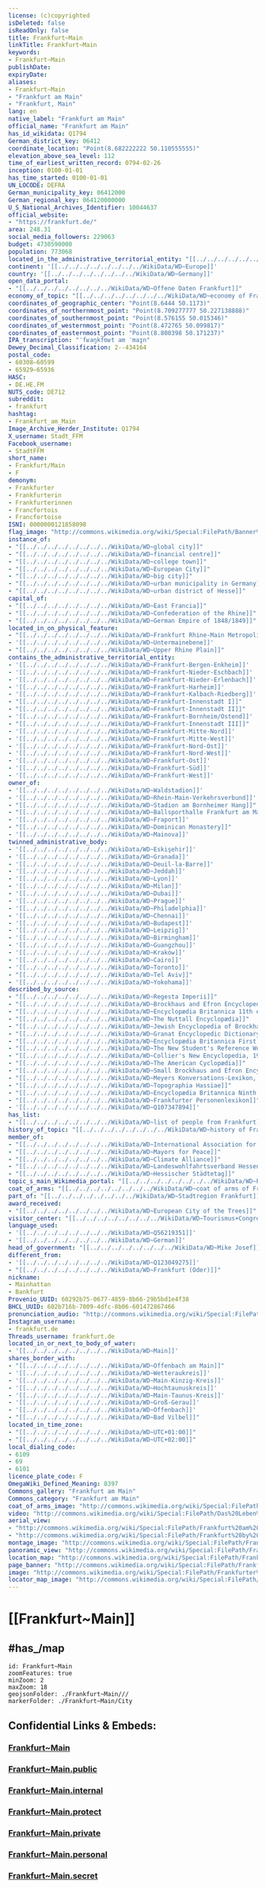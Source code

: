 ```yaml
---
license: (c)copyrighted
isDeleted: false
isReadOnly: false
title: Frankfurt~Main
linkTitle: Frankfurt~Main
keywords:
- Frankfurt~Main
publishDate: 
expiryDate: 
aliases:
- Frankfurt~Main
- "Frankfurt am Main"
- "Frankfurt, Main"
lang: en
native_label: "Frankfurt am Main"
official_name: "Frankfurt am Main"
has_id_wikidata: Q1794
German_district_key: 06412
coordinate_location: "Point(8.682222222 50.110555555)"
elevation_above_sea_level: 112
time_of_earliest_written_record: 0794-02-26
inception: 0100-01-01
has_time_started: 0100-01-01
UN_LOCODE: DEFRA
German_municipality_key: 06412000
German_regional_key: 064120000000
U_S_National_Archives_Identifier: 10044637
official_website:
- "https://frankfurt.de/"
area: 248.31
social_media_followers: 229063
budget: 4730590000
population: 773068
located_in_the_administrative_territorial_entity: "[[../../../../../../../../WikiData/WD~Darmstadt Government Region]]"
continent: '[[../../../../../../../../WikiData/WD~Europe]]'
country: '[[../../../../../../../../WikiData/WD~Germany]]'
open_data_portal:
- "[[../../../../../../../../WikiData/WD~Offene Daten Frankfurt]]"
economy_of_topic: "[[../../../../../../../../WikiData/WD~economy of Frankfurt]]"
coordinates_of_geographic_center: "Point(8.6444 50.1173)"
coordinates_of_northernmost_point: "Point(8.709277777 50.227138888)"
coordinates_of_southernmost_point: "Point(8.576155 50.015346)"
coordinates_of_westernmost_point: "Point(8.472765 50.099817)"
coordinates_of_easternmost_point: "Point(8.800398 50.171237)"
IPA_transcription: "ˈfʁaŋkfʊʁt am ˈmaɪ̯n"
Dewey_Decimal_Classification: 2--434164
postal_code:
- 60308–60599
- 65929–65936
HASC:
- DE.HE.FM
NUTS_code: DE712
subreddit:
- frankfurt
hashtag:
- Frankfurt_am_Main
Image_Archive_Herder_Institute: Q1794
X_username: Stadt_FFM
Facebook_username:
- StadtFFM
short_name:
- Frankfurt/Main
- F
demonym:
- Frankfurter
- Frankfurterin
- Frankfurterinnen
- Francfortois
- Francfortoise
ISNI: 0000000121858098
flag_image: "http://commons.wikimedia.org/wiki/Special:FilePath/Banner%20der%20Stadt%20Frankfurt%20am%20Main.svg"
instance_of:
- "[[../../../../../../../../WikiData/WD~global city]]"
- "[[../../../../../../../../WikiData/WD~financial centre]]"
- "[[../../../../../../../../WikiData/WD~college town]]"
- "[[../../../../../../../../WikiData/WD~European City]]"
- "[[../../../../../../../../WikiData/WD~big city]]"
- "[[../../../../../../../../WikiData/WD~urban municipality in Germany]]"
- "[[../../../../../../../../WikiData/WD~urban district of Hesse]]"
capital_of:
- "[[../../../../../../../../WikiData/WD~East Francia]]"
- "[[../../../../../../../../WikiData/WD~Confederation of the Rhine]]"
- "[[../../../../../../../../WikiData/WD~German Empire of 1848/1849]]"
located_in_on_physical_feature:
- "[[../../../../../../../../WikiData/WD~Frankfurt Rhine-Main Metropolitan Region]]"
- '[[../../../../../../../../WikiData/WD~Untermainebene]]'
- "[[../../../../../../../../WikiData/WD~Upper Rhine Plain]]"
contains_the_administrative_territorial_entity:
- '[[../../../../../../../../WikiData/WD~Frankfurt-Bergen-Enkheim]]'
- '[[../../../../../../../../WikiData/WD~Frankfurt-Nieder-Eschbach]]'
- '[[../../../../../../../../WikiData/WD~Frankfurt-Nieder-Erlenbach]]'
- '[[../../../../../../../../WikiData/WD~Frankfurt-Harheim]]'
- '[[../../../../../../../../WikiData/WD~Frankfurt-Kalbach-Riedberg]]'
- "[[../../../../../../../../WikiData/WD~Frankfurt-Innenstadt I]]"
- "[[../../../../../../../../WikiData/WD~Frankfurt-Innenstadt II]]"
- '[[../../../../../../../../WikiData/WD~Frankfurt-Bornheim/Ostend]]'
- "[[../../../../../../../../WikiData/WD~Frankfurt-Innenstadt III]]"
- '[[../../../../../../../../WikiData/WD~Frankfurt-Mitte-Nord]]'
- '[[../../../../../../../../WikiData/WD~Frankfurt-Mitte-West]]'
- '[[../../../../../../../../WikiData/WD~Frankfurt-Nord-Ost]]'
- '[[../../../../../../../../WikiData/WD~Frankfurt-Nord-West]]'
- '[[../../../../../../../../WikiData/WD~Frankfurt-Ost]]'
- '[[../../../../../../../../WikiData/WD~Frankfurt-Süd]]'
- '[[../../../../../../../../WikiData/WD~Frankfurt-West]]'
owner_of:
- '[[../../../../../../../../WikiData/WD~Waldstadion]]'
- '[[../../../../../../../../WikiData/WD~Rhein-Main-Verkehrsverbund]]'
- "[[../../../../../../../../WikiData/WD~Stadion am Bornheimer Hang]]"
- "[[../../../../../../../../WikiData/WD~Ballsporthalle Frankfurt am Main]]"
- '[[../../../../../../../../WikiData/WD~Fraport]]'
- "[[../../../../../../../../WikiData/WD~Dominican Monastery]]"
- '[[../../../../../../../../WikiData/WD~Mainova]]'
twinned_administrative_body:
- '[[../../../../../../../../WikiData/WD~Eskişehir]]'
- '[[../../../../../../../../WikiData/WD~Granada]]'
- '[[../../../../../../../../WikiData/WD~Deuil-la-Barre]]'
- '[[../../../../../../../../WikiData/WD~Jeddah]]'
- '[[../../../../../../../../WikiData/WD~Lyon]]'
- '[[../../../../../../../../WikiData/WD~Milan]]'
- '[[../../../../../../../../WikiData/WD~Dubai]]'
- '[[../../../../../../../../WikiData/WD~Prague]]'
- '[[../../../../../../../../WikiData/WD~Philadelphia]]'
- '[[../../../../../../../../WikiData/WD~Chennai]]'
- '[[../../../../../../../../WikiData/WD~Budapest]]'
- '[[../../../../../../../../WikiData/WD~Leipzig]]'
- '[[../../../../../../../../WikiData/WD~Birmingham]]'
- '[[../../../../../../../../WikiData/WD~Guangzhou]]'
- '[[../../../../../../../../WikiData/WD~Kraków]]'
- '[[../../../../../../../../WikiData/WD~Cairo]]'
- '[[../../../../../../../../WikiData/WD~Toronto]]'
- "[[../../../../../../../../WikiData/WD~Tel Aviv]]"
- '[[../../../../../../../../WikiData/WD~Yokohama]]'
described_by_source:
- "[[../../../../../../../../WikiData/WD~Regesta Imperii]]"
- "[[../../../../../../../../WikiData/WD~Brockhaus and Efron Encyclopedic Dictionary]]"
- "[[../../../../../../../../WikiData/WD~Encyclopædia Britannica 11th edition]]"
- "[[../../../../../../../../WikiData/WD~The Nuttall Encyclopædia]]"
- "[[../../../../../../../../WikiData/WD~Jewish Encyclopedia of Brockhaus and Efron]]"
- "[[../../../../../../../../WikiData/WD~Granat Encyclopedic Dictionary]]"
- "[[../../../../../../../../WikiData/WD~Encyclopædia Britannica First Edition]]"
- "[[../../../../../../../../WikiData/WD~The New Student's Reference Work]]"
- "[[../../../../../../../../WikiData/WD~Collier's New Encyclopedia, 1921]]"
- "[[../../../../../../../../WikiData/WD~The American Cyclopædia]]"
- "[[../../../../../../../../WikiData/WD~Small Brockhaus and Efron Encyclopedic Dictionary]]"
- "[[../../../../../../../../WikiData/WD~Meyers Konversations-Lexikon, 4th edition (1885–1890)]]"
- "[[../../../../../../../../WikiData/WD~Topographia Hassiae]]"
- "[[../../../../../../../../WikiData/WD~Encyclopædia Britannica Ninth Edition]]"
- "[[../../../../../../../../WikiData/WD~Frankfurter Personenlexikon]]"
- '[[../../../../../../../../WikiData/WD~Q107347894]]'
has_list:
- "[[../../../../../../../../WikiData/WD~list of people from Frankfurt]]"
history_of_topic: "[[../../../../../../../../WikiData/WD~history of Frankfurt am Main]]"
member_of:
- "[[../../../../../../../../WikiData/WD~International Association for Sports and Leisure Facilities]]"
- "[[../../../../../../../../WikiData/WD~Mayors for Peace]]"
- "[[../../../../../../../../WikiData/WD~Climate Alliance]]"
- "[[../../../../../../../../WikiData/WD~Landeswohlfahrtsverband Hessen]]"
- "[[../../../../../../../../WikiData/WD~Hessischer Städtetag]]"
topic_s_main_Wikimedia_portal: "[[../../../../../../../../WikiData/WD~Portal:Frankfurt]]"
coat_of_arms: "[[../../../../../../../../WikiData/WD~coat of arms of Frankfurt]]"
part_of: "[[../../../../../../../../WikiData/WD~Stadtregion Frankfurt]]"
award_received:
- "[[../../../../../../../../WikiData/WD~European City of the Trees]]"
visitor_center: "[[../../../../../../../../WikiData/WD~Tourismus+Congress GmbH Frankfurt am Main]]"
language_used:
- '[[../../../../../../../../WikiData/WD~Q56219351]]'
- '[[../../../../../../../../WikiData/WD~German]]'
head_of_government: "[[../../../../../../../../WikiData/WD~Mike Josef]]"
different_from:
- '[[../../../../../../../../WikiData/WD~Q123049275]]'
- "[[../../../../../../../../WikiData/WD~Frankfurt (Oder)]]"
nickname:
- Mainhattan
- Bankfurt
Provenio_UUID: 60292b75-0677-4859-8b66-29b5bd1e4f38
BHCL_UUID: 602b716b-7009-4dfc-8b06-601472867466
pronunciation_audio: "http://commons.wikimedia.org/wiki/Special:FilePath/De-Frankfurt%20am%20Main2.ogg"
Instagram_username:
- frankfurt.de
Threads_username: frankfurt.de
located_in_or_next_to_body_of_water:
- '[[../../../../../../../../WikiData/WD~Main]]'
shares_border_with:
- "[[../../../../../../../../WikiData/WD~Offenbach am Main]]"
- '[[../../../../../../../../WikiData/WD~Wetteraukreis]]'
- '[[../../../../../../../../WikiData/WD~Main-Kinzig-Kreis]]'
- '[[../../../../../../../../WikiData/WD~Hochtaunuskreis]]'
- '[[../../../../../../../../WikiData/WD~Main-Taunus-Kreis]]'
- '[[../../../../../../../../WikiData/WD~Groß-Gerau]]'
- '[[../../../../../../../../WikiData/WD~Offenbach]]'
- "[[../../../../../../../../WikiData/WD~Bad Vilbel]]"
located_in_time_zone:
- "[[../../../../../../../../WikiData/WD~UTC+01:00]]"
- "[[../../../../../../../../WikiData/WD~UTC+02:00]]"
local_dialing_code:
- 6109
- 69
- 6101
licence_plate_code: F
OmegaWiki_Defined_Meaning: 8397
Commons_gallery: "Frankfurt am Main"
Commons_category: "Frankfurt am Main"
coat_of_arms_image: "http://commons.wikimedia.org/wiki/Special:FilePath/Wappen%20Frankfurt%20am%20Main.svg"
video: "http://commons.wikimedia.org/wiki/Special:FilePath/Das%20Leben%20in%20Frankfurt%20am%20Main%20%28Terra%20X%29%20-%20Latine.webm"
aerial_view:
- "http://commons.wikimedia.org/wiki/Special:FilePath/Frankfurt%20am%20Main%2C%20Germany%2C%20March%2025%2C%202018%20SkySat.jpg"
- "http://commons.wikimedia.org/wiki/Special:FilePath/Frankfurt%20by%20Sentinel-2%2C%202020-07-23.jpg"
montage_image: "http://commons.wikimedia.org/wiki/Special:FilePath/Frankfurt%20collage.jpg"
panoramic_view: "http://commons.wikimedia.org/wiki/Special:FilePath/Frankfurt%20Skyline%20Pano.S%C3%BCdwest.20130618.jpg"
location_map: "http://commons.wikimedia.org/wiki/Special:FilePath/Frankfurt%20Subdivisions%20boroughs.svg"
page_banner: "http://commons.wikimedia.org/wiki/Special:FilePath/Frankfurt%20Wikivoyage%20Banner.png"
image: "http://commons.wikimedia.org/wiki/Special:FilePath/Frankfurter%20Altstadt%20mit%20Skyline%202019%20%28100MP%29.jpg"
locator_map_image: "http://commons.wikimedia.org/wiki/Special:FilePath/Hessia%20F.svg"
---
```


# [[Frankfurt~Main]] 

## #has_/map 


```leaflet
id: Frankfurt~Main
zoomFeatures: true 
minZoom: 2 
maxZoom: 18
geojsonFolder: ./Frankfurt~Main///
markerFolder: ./Frankfurt~Main/City
```


## Confidential Links & Embeds: 

### [Frankfurt~Main](/_Standards/Earth/Continent/Europe/Europe~Central/Germany/Germany~West/Hessen/counties~Hessen/Frankfurt~Main.md) 

### [Frankfurt~Main.public](/_public/Earth/Continent/Europe/Europe~Central/Germany/Germany~West/Hessen/counties~Hessen/Frankfurt~Main.public.md) 

### [Frankfurt~Main.internal](/_internal/Earth/Continent/Europe/Europe~Central/Germany/Germany~West/Hessen/counties~Hessen/Frankfurt~Main.internal.md) 

### [Frankfurt~Main.protect](/_protect/Earth/Continent/Europe/Europe~Central/Germany/Germany~West/Hessen/counties~Hessen/Frankfurt~Main.protect.md) 

### [Frankfurt~Main.private](/_private/Earth/Continent/Europe/Europe~Central/Germany/Germany~West/Hessen/counties~Hessen/Frankfurt~Main.private.md) 

### [Frankfurt~Main.personal](/_personal/Earth/Continent/Europe/Europe~Central/Germany/Germany~West/Hessen/counties~Hessen/Frankfurt~Main.personal.md) 

### [Frankfurt~Main.secret](/_secret/Earth/Continent/Europe/Europe~Central/Germany/Germany~West/Hessen/counties~Hessen/Frankfurt~Main.secret.md)


